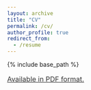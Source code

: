 ```yaml
---
layout: archive
title: "CV"
permalink: /cv/
author_profile: true
redirect_from:
  - /resume
---
```


{% include base_path %}

<a style="line-height: 1.5;" href="https://github.com/celis/celis.github.io/blob/master/files/cv.pdf"><span style="color: #333333;"><span style="font-size: medium;">Available in PDF format.</span></span></a>



